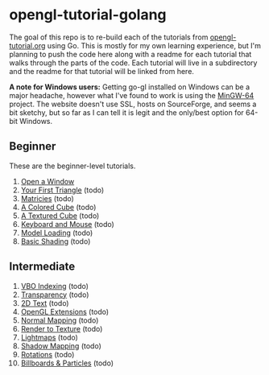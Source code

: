 # opengl-tutorial-golang

The goal of this repo is to re-build each of the tutorials from [opengl-tutorial.org](http://www.opengl-tutorial.org) using Go. This is mostly for my own learning experience, but I'm planning to push the code here along with a readme for each tutorial that walks through the parts of the code. Each tutorial will live in a subdirectory and the readme for that tutorial will be linked from here.

**A note for Windows users:** Getting go-gl installed on Windows can be a major headache, however what I've found to work is using the [MinGW-64](https://mingw-w64.org/doku.php) project. The website doesn't use SSL, hosts on SourceForge, and seems a bit sketchy, but so far as I can tell it is legit and the only/best option for 64-bit Windows.

## Beginner
These are the beginner-level tutorials.
1. [Open a Window](tutorial_1_open_window/README.md)
2. [Your First Triangle](tutorial_2_first_triangle/README.md) (todo)
3. [Matricies](tutorial_3_matricies/README.md) (todo)
4. [A Colored Cube](tutorial_4_colored_cube/README.md) (todo)
5. [A Textured Cube](tutorial_5_textured_cube/README.md) (todo)
6. [Keyboard and Mouse](tutorial_6_keyboard_mouse/README.md) (todo)
7. [Model Loading](tutorial_7_model_loading/README.md) (todo)
8. [Basic Shading](tutorial_8_basic_shading/README.md) (todo)

## Intermediate
1. [VBO Indexing](tutorial_9_vbo_indexing/README.md) (todo)
2. [Transparency](tutorial_10_transparency/README.md) (todo)
3. [2D Text](tutorial_11_2d_text/README.md) (todo)
4. [OpenGL Extensions](tutorial_12_opengl_extensions/README.md) (todo)
5. [Normal Mapping](tutorial_13_normal_mapping/README.md) (todo)
6. [Render to Texture](tutorial_14_render_to_texture/README.md) (todo)
7. [Lightmaps](tutorial_15_lightmaps/README.md) (todo)
8. [Shadow Mapping](tutorial_16_shadow_mapping/README.md) (todo)
9. [Rotations](tutorial_17_rotations/README.md) (todo)
10. [Billboards & Particles](tutorial_18_billboards_particles/README.md) (todo)
